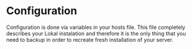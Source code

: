 # Configuration

Configuration is done via variables in your hosts file. This file completely
describes your Lokal instalation and therefore it is the only thing that you
need to backup in order to recreate fresh installation of your server.